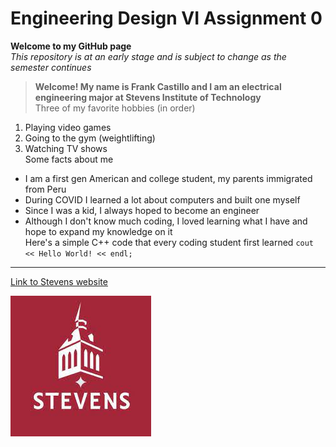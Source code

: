 # Engineering Design VI Assignment 0
**Welcome to my GitHub page**  
*This repository is at an early stage and is subject to change as the semester continues*  
> **Welcome! My name is Frank Castillo and I am an electrical engineering major at Stevens Institute of Technology**  
Three of my favorite hobbies (in order)
1. Playing video games
2. Going to the gym (weightlifting)
3. Watching TV shows  
Some facts about me
- I am a first gen American and college student, my parents immigrated from Peru
- During COVID I learned a lot about computers and built one myself
- Since I was a kid, I always hoped to become an engineer
- Although I don't know much coding, I loved learning what I have and hope to expand my knowledge on it  
Here's a simple C++ code that every coding student first learned
`cout << Hello World! << endl;`
---
[Link to Stevens website](https://www.stevens.edu)

![Stevens logo](stevens_logo.jpg)

